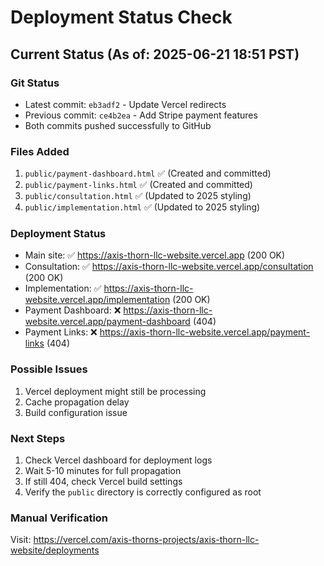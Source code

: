 # Deployment Status Check

## Current Status (As of: 2025-06-21 18:51 PST)

### Git Status
- Latest commit: `eb3adf2` - Update Vercel redirects
- Previous commit: `ce4b2ea` - Add Stripe payment features
- Both commits pushed successfully to GitHub

### Files Added
1. `public/payment-dashboard.html` ✅ (Created and committed)
2. `public/payment-links.html` ✅ (Created and committed)
3. `public/consultation.html` ✅ (Updated to 2025 styling)
4. `public/implementation.html` ✅ (Updated to 2025 styling)

### Deployment Status
- Main site: ✅ https://axis-thorn-llc-website.vercel.app (200 OK)
- Consultation: ✅ https://axis-thorn-llc-website.vercel.app/consultation (200 OK)
- Implementation: ✅ https://axis-thorn-llc-website.vercel.app/implementation (200 OK)
- Payment Dashboard: ❌ https://axis-thorn-llc-website.vercel.app/payment-dashboard (404)
- Payment Links: ❌ https://axis-thorn-llc-website.vercel.app/payment-links (404)

### Possible Issues
1. Vercel deployment might still be processing
2. Cache propagation delay
3. Build configuration issue

### Next Steps
1. Check Vercel dashboard for deployment logs
2. Wait 5-10 minutes for full propagation
3. If still 404, check Vercel build settings
4. Verify the `public` directory is correctly configured as root

### Manual Verification
Visit: https://vercel.com/axis-thorns-projects/axis-thorn-llc-website/deployments